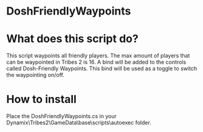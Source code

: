 # DoshFriendlyWaypoints

# What does this script do?
This script waypoints all friendly players. The max amount of players that can be waypointed in Tribes 2 is 16.
A bind will be added to the controls called Dosh-Friendly Waypoints. This bind will be used as a toggle to switch the waypointing on/off.

# How to install
Place the DoshFriendlyWaypoints.cs in your Dynamix\Tribes2\GameData\base\scripts\autoexec folder.